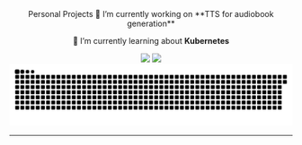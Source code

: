 <div align="center">
 <Text as="b">Personal Projects</Text>
 🔭 I’m currently working on **TTS for audiobook generation**
 
 🌱 I’m currently learning about **Kubernetes**

 </div>

<div align="center">
    <img src="https://skillicons.dev/icons?i=html,css,vscode,github,git" />
    <img src="https://skillicons.dev/icons?i=python,javascript,c,java,mysql" /><br>
</div>
<div align="center">
  <img alt="snake eating my contributions" src="https://raw.githubusercontent.com/Allicai/Allicai/output/github-contribution-grid-snake.svg" />
</div>

<hr/>

